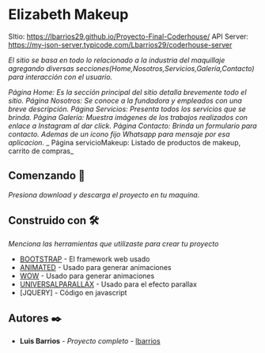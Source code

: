 # Elizabeth Makeup

SItio: https://lbarrios29.github.io/Proyecto-Final-Coderhouse/
API Server: https://my-json-server.typicode.com/Lbarrios29/coderhouse-server

_El sitio se basa en todo lo relacionado a la industria del maquillaje agregando diversas secciones(Home,Nosotros,Servicios,Galería,Contacto) para interacción con el usuario._

_Página Home: Es la sección principal del sitio detalla brevemente todo el sitio._
_Página Nosotros: Se conoce a la fundadora y empleados con una breve descripción._
_Página Servicios: Presenta todos los servicios que se brinda._
_Página Galería: Muestra imágenes de los trabajos realizados con enlace a Instagram al dar click._
_Página Contacto: Brinda un formulario para contacto. Ademas de un icono fijo Whatsapp para mensaje por esa aplicacion._
_ Página servicioMakeup: Listado de productos de makeup, carrito de compras_

## Comenzando 🚀

_Presiona download y descarga el proyecto en tu maquina._

## Construido con 🛠️

_Menciona las herramientas que utilizaste para crear tu proyecto_

- [BOOTSTRAP](https://getbootstrap.com/) - El framework web usado
- [ANIMATED](https://animate.style/) - Usado para generar animaciones
- [WOW](https://wowjs.uk/docs.html) - Usado para generar animaciones
- [UNIVERSALPARALLAX](https://github.com/marrio-h/universal-parallax) - Usado para el efecto parallax
- [JQUERY] - Código en javascript

## Autores ✒️

- **Luis Barrios** - _Proyecto completo_ - [lbarrios](https://github.com/Lbarrios29)
